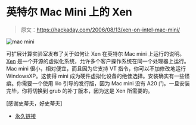 # 英特尔 Mac Mini 上的 Xen

> 原文：<https://hackaday.com/2006/08/13/xen-on-intel-mac-mini/>

![mac mini](img/755b63b3a4ec934921176d4a264d4c36.png)

可扩展计算实验室发布了关于如何让 Xen 在英特尔 Mac mini 上运行的说明。 [Xen](http://www.cl.cam.ac.uk/Research/SRG/netos/xen/) 是一个开源的虚拟化系统，允许多个客户操作系统在同一个处理器上运行。Mac mini 很小，相对便宜，而且因为它支持 VT 指令，你可以不加修改地运行 WindowsXP。这使得 mini 成为硬件虚拟化设备的绝佳选择。安装确实有一些怪癖。你需要一个使用 lilo 引导的发行版，因为 Mac mini 没有 A20 门。一旦安装完毕，你将切换到 grub 的补丁版本，因为这是 Xen 所需要的。

[感谢史蒂夫，好史蒂夫]

*   [永久链接](http://www.scl.ameslab.gov/Projects/mini-xen/index.html)
